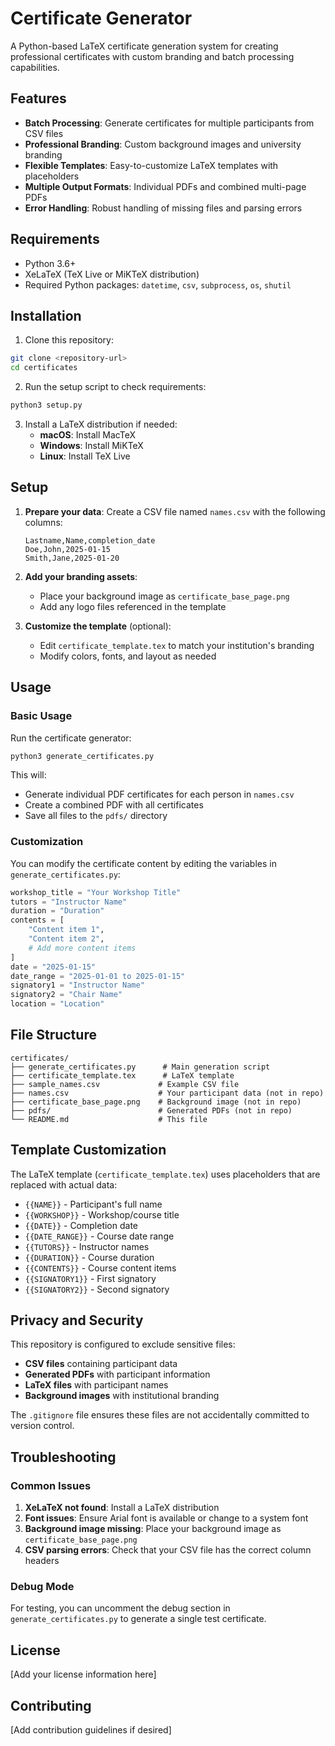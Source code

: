 # Certificate Generator

A Python-based LaTeX certificate generation system for creating professional certificates with custom branding and batch processing capabilities.

## Features

- **Batch Processing**: Generate certificates for multiple participants from CSV files
- **Professional Branding**: Custom background images and university branding
- **Flexible Templates**: Easy-to-customize LaTeX templates with placeholders
- **Multiple Output Formats**: Individual PDFs and combined multi-page PDFs
- **Error Handling**: Robust handling of missing files and parsing errors

## Requirements

- Python 3.6+
- XeLaTeX (TeX Live or MiKTeX distribution)
- Required Python packages: `datetime`, `csv`, `subprocess`, `os`, `shutil`

## Installation

1. Clone this repository:
```bash
git clone <repository-url>
cd certificates
```

2. Run the setup script to check requirements:
```bash
python3 setup.py
```

3. Install a LaTeX distribution if needed:
   - **macOS**: Install MacTeX
   - **Windows**: Install MiKTeX
   - **Linux**: Install TeX Live

## Setup

1. **Prepare your data**: Create a CSV file named `names.csv` with the following columns:
   ```
   Lastname,Name,completion_date
   Doe,John,2025-01-15
   Smith,Jane,2025-01-20
   ```

2. **Add your branding assets**:
   - Place your background image as `certificate_base_page.png`
   - Add any logo files referenced in the template

3. **Customize the template** (optional):
   - Edit `certificate_template.tex` to match your institution's branding
   - Modify colors, fonts, and layout as needed

## Usage

### Basic Usage

Run the certificate generator:
```bash
python3 generate_certificates.py
```

This will:
- Generate individual PDF certificates for each person in `names.csv`
- Create a combined PDF with all certificates
- Save all files to the `pdfs/` directory

### Customization

You can modify the certificate content by editing the variables in `generate_certificates.py`:

```python
workshop_title = "Your Workshop Title"
tutors = "Instructor Name"
duration = "Duration"
contents = [
    "Content item 1",
    "Content item 2",
    # Add more content items
]
date = "2025-01-15"
date_range = "2025-01-01 to 2025-01-15"
signatory1 = "Instructor Name"
signatory2 = "Chair Name"
location = "Location"
```

## File Structure

```
certificates/
├── generate_certificates.py      # Main generation script
├── certificate_template.tex      # LaTeX template
├── sample_names.csv             # Example CSV file
├── names.csv                    # Your participant data (not in repo)
├── certificate_base_page.png    # Background image (not in repo)
├── pdfs/                        # Generated PDFs (not in repo)
└── README.md                    # This file
```

## Template Customization

The LaTeX template (`certificate_template.tex`) uses placeholders that are replaced with actual data:

- `{{NAME}}` - Participant's full name
- `{{WORKSHOP}}` - Workshop/course title
- `{{DATE}}` - Completion date
- `{{DATE_RANGE}}` - Course date range
- `{{TUTORS}}` - Instructor names
- `{{DURATION}}` - Course duration
- `{{CONTENTS}}` - Course content items
- `{{SIGNATORY1}}` - First signatory
- `{{SIGNATORY2}}` - Second signatory

## Privacy and Security

This repository is configured to exclude sensitive files:

- **CSV files** containing participant data
- **Generated PDFs** with participant information
- **LaTeX files** with participant names
- **Background images** with institutional branding

The `.gitignore` file ensures these files are not accidentally committed to version control.

## Troubleshooting

### Common Issues

1. **XeLaTeX not found**: Install a LaTeX distribution
2. **Font issues**: Ensure Arial font is available or change to a system font
3. **Background image missing**: Place your background image as `certificate_base_page.png`
4. **CSV parsing errors**: Check that your CSV file has the correct column headers

### Debug Mode

For testing, you can uncomment the debug section in `generate_certificates.py` to generate a single test certificate.

## License

[Add your license information here]

## Contributing

[Add contribution guidelines if desired] 